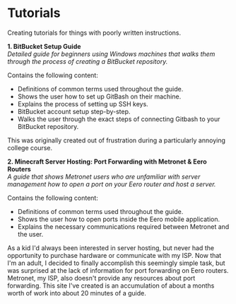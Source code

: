 # Tutorials
Creating tutorials for things with poorly written instructions.

**1. BitBucket Setup Guide**\
*Detailed guide for beginners using Windows machines that walks them through the process of creating a BitBucket repository.*

Contains the following content:
* Definitions of common terms used throughout the guide.
* Shows the user how to set up GitBash on their machine.
* Explains the process of setting up SSH keys.
* BitBucket account setup step-by-step.
* Walks the user through the exact steps of connecting Gitbash to your BitBucket repository.

This was originally created out of frustration during a particularly annoying college course.







**2. Minecraft Server Hosting: Port Forwarding with Metronet & Eero Routers**\
*A guide that shows Metronet users who are unfamiliar with server management how to open a port on your Eero router and host a server.*

Contains the following content:
* Definitions of common terms used throughout the guide.
* Shows the user how to open ports inside the Eero mobile application.
* Explains the necessary communications required between Metronet and the user.

As a kid I'd always been interested in server hosting, but never had the opportunity to purchase hardware or communicate with my ISP. 
Now that I'm an adult, I decided to finally accomplish this seemingly simple task, but was surprised at the lack of information for port forwarding on Eero routers. Metronet, my ISP, also doesn't provide any resources about port forwarding. This site I've created is an accumulation of about a months worth of work into about 20 minutes of a guide.
